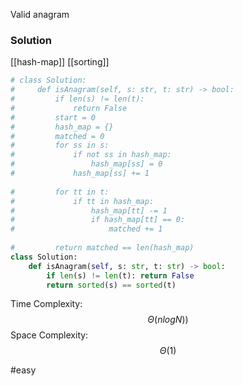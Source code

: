 Valid anagram

### Solution

[[hash-map]] [[sorting]]

```python
# class Solution:
#     def isAnagram(self, s: str, t: str) -> bool:
#         if len(s) != len(t):
#             return False
#         start = 0
#         hash_map = {}
#         matched = 0
#         for ss in s:
#             if not ss in hash_map:
#                 hash_map[ss] = 0
#             hash_map[ss] += 1
            
#         for tt in t:
#             if tt in hash_map:
#                 hash_map[tt] -= 1
#                 if hash_map[tt] == 0:
#                     matched += 1
        
#         return matched == len(hash_map)
class Solution:
    def isAnagram(self, s: str, t: str) -> bool:
        if len(s) != len(t): return False
        return sorted(s) == sorted(t)       
```

Time Complexity: $$\Theta(nlogN))$$
Space Complexity:  $$\Theta(1)$$

#easy 